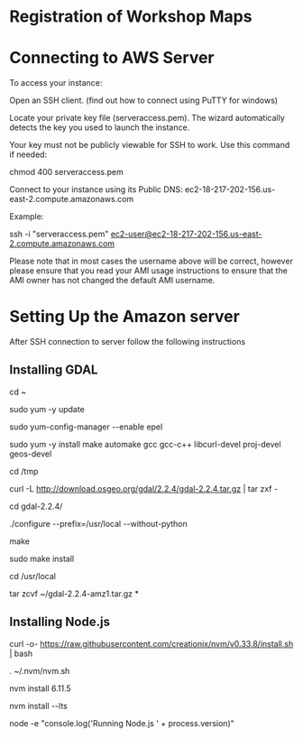# Registration of Workshop Maps
# Connecting to AWS Server
To access your instance:

Open an SSH client. (find out how to connect using PuTTY for windows)

Locate your private key file (serveraccess.pem). The wizard automatically detects the key you used to launch the instance.

Your key must not be publicly viewable for SSH to work. Use this command if needed:

chmod 400 serveraccess.pem

Connect to your instance using its Public DNS:
ec2-18-217-202-156.us-east-2.compute.amazonaws.com

Example:

ssh -i "serveraccess.pem" ec2-user@ec2-18-217-202-156.us-east-2.compute.amazonaws.com


Please note that in most cases the username above will be correct, however please ensure that you read your AMI usage instructions to ensure that the AMI owner has not changed the default AMI username.

# Setting Up the Amazon server

After SSH connection to server follow the following instructions

## Installing GDAL
  cd ~
  
  sudo yum -y update

  sudo yum-config-manager --enable epel

  sudo yum -y install make automake gcc gcc-c++ libcurl-devel proj-devel geos-devel

  cd /tmp

  curl -L http://download.osgeo.org/gdal/2.2.4/gdal-2.2.4.tar.gz | tar zxf -

  cd gdal-2.2.4/

  ./configure --prefix=/usr/local --without-python

  make

  sudo make install

  cd /usr/local

  tar zcvf ~/gdal-2.2.4-amz1.tar.gz *

## Installing Node.js
  curl -o- https://raw.githubusercontent.com/creationix/nvm/v0.33.8/install.sh | bash
  
  . ~/.nvm/nvm.sh
  
  nvm install 6.11.5
  
  nvm install --lts
  
  node -e "console.log('Running Node.js ' + process.version)"
